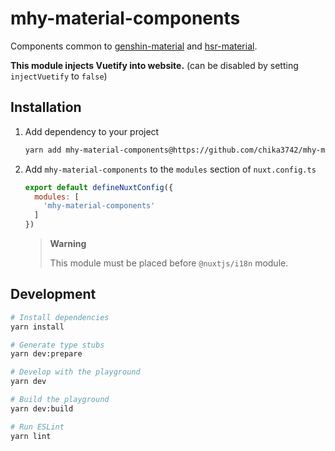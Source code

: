 # mhy-material-components

Components common to [genshin-material][genshin-material-repo-url] and [hsr-material][hsr-material-repo-url].

**This module injects Vuetify into website.** (can be disabled by setting `injectVuetify` to `false`)

## Installation

1. Add dependency to your project

    ```bash
    yarn add mhy-material-components@https://github.com/chika3742/mhy-material-components#main
    ```

2. Add `mhy-material-components` to the `modules` section of `nuxt.config.ts`

    ```js
    export default defineNuxtConfig({
      modules: [
        'mhy-material-components'
      ]
    })
    ```

   > **Warning**
   >
   > This module must be placed before `@nuxtjs/i18n` module.

## Development

```bash
# Install dependencies
yarn install

# Generate type stubs
yarn dev:prepare

# Develop with the playground
yarn dev

# Build the playground
yarn dev:build

# Run ESLint
yarn lint
```

<!-- Links -->
[genshin-material-repo-url]: https://github.com/chika3742/genshin-material
[hsr-material-repo-url]: https://github.com/chika3742/hsr-material

